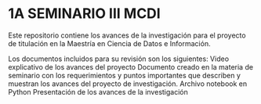 # 1A SEMINARIO III MCDI
Este repositorio contiene los avances de la investigación para el proyecto de titulación en la Maestría en Ciencia de Datos e Información.

Los documentos incluidos para su revisión son los siguientes:
  Video explicativo de los avances del proyecto
  Documento creado en la materia de seminario con los requerimientos y puntos importantes que describen y muestran los avances del proyecto de investigación.
  Archivo notebook en Python 
  Presentación de los avances de la investigación
